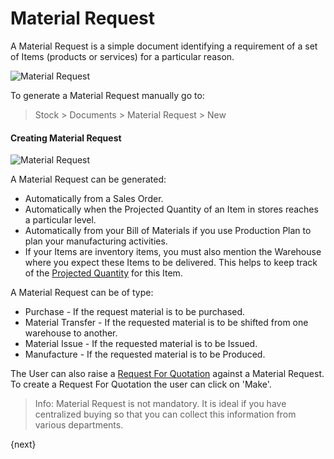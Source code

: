 # Material Request

A Material Request is a simple document identifying a requirement of a set of
Items (products or services) for a particular reason.

<img class="screenshot" alt="Material Request" src="/docs/assets/img/buying/material-request-flowchart.png">

To generate a Material Request manually go to:

> Stock > Documents > Material Request > New

#### Creating Material Request 

<img class="screenshot" alt="Material Request" src="/docs/assets/img/buying/material-request.png">

A Material Request can be generated:

  * Automatically from a Sales Order.
  * Automatically when the Projected Quantity of an Item in stores reaches a particular level.
  * Automatically from your Bill of Materials if you use Production Plan to plan your manufacturing activities.
  * If your Items are inventory items, you must also mention the Warehouse where you expect these Items to be delivered. This helps to keep track of the [Projected Quantity](/docs/user/manual/en/stock/projected-quantity.html) for this Item.

A Material Request can be of type:

* Purchase - If the request material is to be purchased.
* Material Transfer - If the requested material is to be shifted from one warehouse to another.
* Material Issue - If the requested material is to be Issued.
* Manufacture - If the requested material is to be Produced.

The User can also raise a [Request For Quotation](/docs/user/manual/en/buying/request-for-quotation.html) against a Material Request. To create a Request For Quotation the user can click on 'Make'.

> Info: Material Request is not mandatory. It is ideal if you have centralized
buying so that you can collect this information from various departments.

{next}
